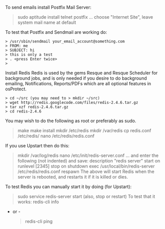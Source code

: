 
To send emails install Postfix Mail Server:
  > sudo aptitude install telnet postfix
... choose "Internet Site", leave system mail name at default

To test that Postfix and Sendmail are working do:
```
> /usr/sbin/sendmail your_email_account@something.com
> FROM: me
> SUBJECT: hi
> this is only a test
> . <press Enter twice>
>
```

Install Redis
Redis is used by the gems Resque and Resque Scheduler for background jobs, and is only
needed if you desire to do background emailing, Notifications, Reports/PDFs which are 
all optional features in osProtect.
```
> cd ~/src (you may need to > mkdir ~/src)
> wget http://redis.googlecode.com/files/redis-2.4.6.tar.gz
> tar xzf redis-2.4.6.tar.gz
> cd redis-2.4.6
```

You may wish to do the following as root or preferably as sudo.
> make
> make install
> mkdir /etc/redis
> mkdir /var/redis
> cp redis.conf /etc/redis/
> nano /etc/redis/redis.conf

If you use Upstart then do this:
> mkdir /var/log/redis
> nano /etc/init/redis-server.conf ... and enter the following (not indented) and save:
  description "redis server"
  start on runlevel [2345]
  stop on shutdown
  exec /usr/local/bin/redis-server /etc/redis/redis.conf
  respawn
The above will start Redis when the server is rebooted, and restarts it if it is killed or dies.

To test Redis you can manually start it by doing (for Upstart):
  > sudo service redis-server start (also, stop or restart)
To test that it works:
  > redis-cli info
- or -
  > redis-cli ping
